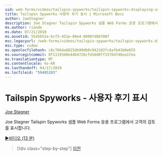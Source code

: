 ```yaml
---
uid: web-forms/videos/tailspin-spyworks/tailspin-spyworks-displaying-user-reviews
title: Tailspin Spyworks-사용자 후기 표시 | Microsoft Docs
author: JoeStagner
description: Joe Stagner Tailspin Spyworks 샘플 Web Forms 응용 프로그램에서 고객의 검토를 표시합니다.
ms.author: riande
ms.date: 07/21/2010
ms.assetid: 55d5652a-bcf3-451e-89e4-8b907d88708f
msc.legacyurl: /web-forms/videos/tailspin-spyworks/tailspin-spyworks-displaying-user-reviews
msc.type: video
ms.openlocfilehash: c8c7864a6825db99db9c942102fc6afb41b0e655
ms.sourcegitcommit: 0f1119340e4464720cfd16d0ff15764746ea1fea
ms.translationtype: MT
ms.contentlocale: ko-KR
ms.lasthandoff: 04/17/2019
ms.locfileid: "59405203"
---
```

# <a name="tailspin-spyworks---displaying-user-reviews"></a>Tailspin Spyworks - 사용자 후기 표시

[Joe Stagner](https://github.com/JoeStagner)

Joe Stagner Tailspin Spyworks 샘플 Web Forms 응용 프로그램에서 고객의 검토를 표시합니다.

[&#9654;비디오 (13 분)](https://channel9.msdn.com/Blogs/ASP-NET-Site-Videos/tailspin-spyworks-displaying-user-reviews)

> [!div class="step-by-step"]
> [이전](tailspin-spyworks-adding-user-product-reviews.md)
